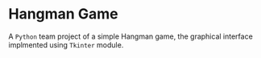 # Hangman Game

A `Python` team project of a simple Hangman game, the graphical interface implmented using `Tkinter` module.
